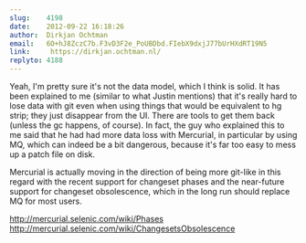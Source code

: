 ```yaml
---
slug:    4198
date:    2012-09-22 16:18:26
author:  Dirkjan Ochtman
email:   6O+hJ8ZczC7b.F3vD3F2e_PoUBDbd.FIebX9dxjJ77bUrHXdRT19N5
link:     https://dirkjan.ochtman.nl/
replyto: 4188
---
```


Yeah, I'm pretty sure it's not the data model, which I think is
solid. It has been explained to me (similar to what Justin mentions)
that it's really hard to lose data with git even when using things
that would be equivalent to hg strip; they just disappear from the
UI. There are tools to get them back (unless the gc happens, of
course). In fact, the guy who explained this to me said that he had
had more data loss with Mercurial, in particular by using MQ, which
can indeed be a bit dangerous, because it's far too easy to mess up a
patch file on disk.

Mercurial is actually moving in the direction of being more git-like
in this regard with the recent support for changeset phases and the
near-future support for changeset obsolescence, which in the long run
should replace MQ for most users.

http://mercurial.selenic.com/wiki/Phases  
http://mercurial.selenic.com/wiki/ChangesetsObsolescence
